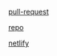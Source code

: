 [pull-request](https://github.com/Motasem-Sulaiman/storefront/pull/5)

[repo](https://github.com/Motasem-Sulaiman/storefront)

[netlify](https://deft-unicorn-5e4144.netlify.app)